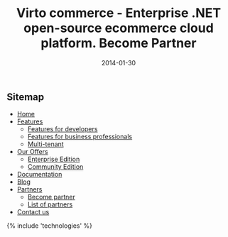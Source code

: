 ﻿---
title: Virto commerce - Enterprise .NET open-source ecommerce cloud platform. Become Partner
description: Virto commerce - Enterprise .NET open-source ecommerce cloud platform. Become Partner
date: 2014-01-30
permalink: sitemap
tags : 
- sitemap
- commerce
---
<article role="main" class="main">
	<!-- Roadmap -->
	<div class="sitemap __responsive">
		<h1 class="head-title">Sitemap</h1>
		<ul class="list">
			<li>
				<a href="/" target="_blank">Home</a>
			</li>
			<li>
				<a href="/features/for-business-professionals" target="_blank">Features</a>
				<ul class="list">
					<li>
						<a href="/features/for-developers" target="_blank">Features for developers</a>
					</li>
					<li>
						<a href="/features/for-business-professionals" target="_blank">Features for business professionals</a>
					</li>
					<li>
						<a href="/features/multi-tenant" target="_blank">Multi-tenant</a>
					</li>
				</ul>
			</li>
			<li>
				<a href="/our-offers/enterprise-edition" target="_blank">Our Offers</a>
				<ul class="list">
					<li>
						<a href="/our-offers/enterprise-edition" target="_blank">Enterprise Edition</a>
					</li>
					<li>
						<a href="/our-offers/community-edition" target="_blank">Community Edition</a>
					</li>
				</ul>
			</li>
			<li>
				<a href="/docs" target="_blank">Documentation</a>
			</li>
			<li>
				<a href="/blog" target="_blank">Blog</a>
			</li>
			<li>
				<a href="/partners/list-of-partners" target="_blank">Partners</a>
				<ul class="list">
					<li><a href="/partners/become-partner" target="_blank">Become partner</a>
					</li>
					<li><a href="/partners/list-of-partners" target="_blank">List of partners</a>
					</li>
				</ul>
			</li>
			<li>
				<a href="/contact-us" target="_blank">Contact us</a>
			</li>
		</ul>
	</div>
	{% include 'technologies' %}
</article>
